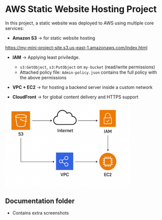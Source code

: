 # AWS Static Website Hosting Project

In this project, a static website was deployed to AWS using multiple core services:

- **Amazon S3** → for static website hosting 

https://my-mini-project-site.s3.us-east-1.amazonaws.com/index.html

- **IAM** → Applying least priviledge.

    - `s3:GetObject`, `s3:PutObject` on `my-bucket` (read/write permissions)
    - Attached policy file: `Admin-policy.json` contains the full policy with the above permissions

- **VPC + EC2** → for hosting a backend server inside a custom network  
- **CloudFront** → for global content delivery and HTTPS support  


<img src="Images/diagram.png" alt="Diagram" width="400">



## Documentation folder 

- Contains extra screenshots